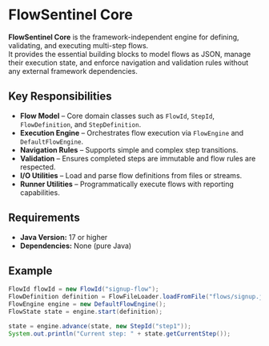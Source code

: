 # FlowSentinel Core

**FlowSentinel Core** is the framework-independent engine for defining, validating, and executing multi-step flows.  
It provides the essential building blocks to model flows as JSON, manage their execution state, and enforce navigation and validation rules without any external framework dependencies.

## Key Responsibilities
- **Flow Model** – Core domain classes such as `FlowId`, `StepId`, `FlowDefinition`, and `StepDefinition`.
- **Execution Engine** – Orchestrates flow execution via `FlowEngine` and `DefaultFlowEngine`.
- **Navigation Rules** – Supports simple and complex step transitions.
- **Validation** – Ensures completed steps are immutable and flow rules are respected.
- **I/O Utilities** – Load and parse flow definitions from files or streams.
- **Runner Utilities** – Programmatically execute flows with reporting capabilities.

## Requirements
- **Java Version:** 17 or higher
- **Dependencies:** None (pure Java)

## Example
```java
FlowId flowId = new FlowId("signup-flow");
FlowDefinition definition = FlowFileLoader.loadFromFile("flows/signup.json");
FlowEngine engine = new DefaultFlowEngine();
FlowState state = engine.start(definition);

state = engine.advance(state, new StepId("step1"));
System.out.println("Current step: " + state.getCurrentStep());
